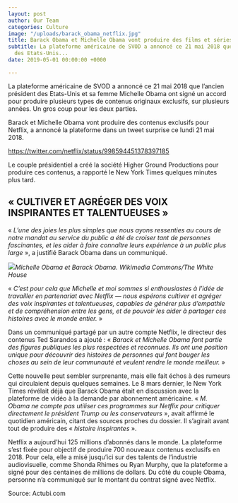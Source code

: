 ```yaml
---
layout: post
author: Our Team
categories: Culture
image: "/uploads/barack_obama_netflix.jpg"
title: Barack Obama et Michelle Obama vont produire des films et séries pour Netflix
subtitle: La plateforme américaine de SVOD a annoncé ce 21 mai 2018 que l’ancien président
  des Etats-Unis...
date: 2019-05-01 00:00:00 +0000

---
```

La plateforme américaine de SVOD a annoncé ce 21 mai 2018 que l’ancien président des Etats-Unis et sa femme Michelle Obama ont signé un accord pour produire plusieurs types de contenus originaux exclusifs, sur plusieurs années. Un gros coup pour les deux parties.

Barack et Michelle Obama vont produire des contenus exclusifs pour Netflix, a annoncé la plateforme dans un tweet surprise ce lundi 21 mai 2018.

https://twitter.com/netflix/status/998594451378397185

Le couple présidentiel a créé la société Higher Ground Productions pour produire ces contenus, a rapporté le New York Times quelques minutes plus tard.

## « CULTIVER ET AGRÉGER DES VOIX INSPIRANTES ET TALENTUEUSES »

« _L’une des joies les plus simples que nous ayons ressenties au cours de notre mandat au service du public a été de croiser tant de personnes fascinantes, et les aider à faire connaître leurs expérience à un public plus large_ », a justifié Barack Obama dans un communiqué.

![](https://www.numerama.com/content/uploads/2018/05/barack_and_michelle_obama_holding_hands_at_the_event_to_commemorate_the_50th_anniversary_of_bloody_sunday_and_the_selma_to_montgomery_civil_rights_marches-1024x627.jpg%20=1024x627)_Michelle Obama et Barack Obama._ _Wikimedia Commons/The White House_

« _C’est pour cela que Michelle et moi sommes si enthousiastes à l’idée de travailler en partenariat avec Netflix — nous espérons cultiver et agréger des voix inspirantes et talentueuses, capables de générer plus d’empathie et de compréhension entre les gens, et de pouvoir les aider à partager ces histoires avec le monde entier._ »

Dans un communiqué partagé par un autre compte Netflix, le directeur des contenus Ted Sarandos a ajouté : « _Barack et Michelle Obama font partie des figures publiques les plus respectées et reconnues. Ils ont une position unique pour découvrir des histoires de personnes qui font bouger les choses au sein de leur communauté et veulent rendre le monde meilleur._ »

Cette nouvelle peut sembler surprenante, mais elle fait échos à des rumeurs qui circulaient depuis quelques semaines. Le 8 mars dernier, le New York Times révélait déjà que Barack Obama était en discussion avec la plateforme de vidéo à la demande par abonnement américaine. « _M. Obama ne compte pas utiliser ces programmes sur Netflix pour critiquer directement le président Trump ou les conservateurs_ », avait affirmé le quotidien américain, citant des sources proches du dossier. Il s’agirait avant tout de produire des « _histoire inspirantes_ ».

Netflix a aujourd’hui 125 millions d’abonnés dans le monde. La plateforme s’est fixée pour objectif de produire 700 nouveaux contenus exclusifs en 2018. Pour cela, elle a misé jusqu’ici sur des talents de l’industrie audiovisuelle, comme Shonda Rhimes ou Ryan Murphy, que la plateforme a signé pour des centaines de millions de dollars. Du côté du couple Obama, personne n’a communiqué sur le montant du contrat signé avec Netflix.

Source: Actubi.com